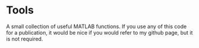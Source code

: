 # Tools
A small collection of useful MATLAB functions. If you use any of this code for a publication, it would be nice if you would refer to my github page, but it is not required.
